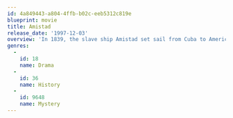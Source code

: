 ```yaml
---
id: 4a849443-a804-4ffb-b02c-eeb5312c819e
blueprint: movie
title: Amistad
release_date: '1997-12-03'
overview: 'In 1839, the slave ship Amistad set sail from Cuba to America. During the long trip, Cinque leads the slaves in an unprecedented uprising. They are then held prisoner in Connecticut, and their release becomes the subject of heated debate. Freed slave Theodore Joadson wants Cinque and the others exonerated and recruits property lawyer Roger Baldwin to help his case. Eventually, John Quincy Adams also becomes an ally.'
genres:
  -
    id: 18
    name: Drama
  -
    id: 36
    name: History
  -
    id: 9648
    name: Mystery
---
```

